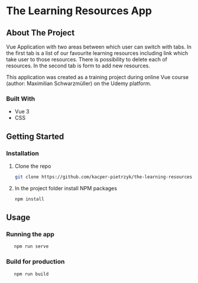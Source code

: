 # The Learning Resources App


## About The Project

Vue Application with two areas between which user can switch with tabs. In the first tab is a list of our favourite learning resources including link which take user to those resources. There is possibility to delete each of resources. In the second tab is form to add new resources.

This application was created as a training project during online Vue course (author: Maximilian Schwarzmüller) on the Udemy platform.

### Built With

* Vue 3
* CSS


## Getting Started

### Installation

1. Clone the repo
   ```sh
   git clone https://github.com/kacper-pietrzyk/the-learning-resources-app.git
   ``` 
2. In the project folder install NPM packages
   ```sh
   npm install
   ```
   

<!-- USAGE EXAMPLES -->
## Usage

### Running the app

```sh
   npm run serve
   ```

### Build for production

```sh
   npm run build
   ``` 
